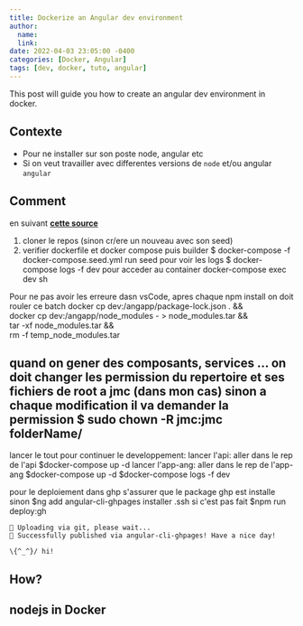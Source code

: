 ```yaml
---
title: Dockerize an Angular dev environment
author:
  name: 
  link: 
date: 2022-04-03 23:05:00 -0400
categories: [Docker, Angular]
tags: [dev, docker, tuto, angular]
---
```


This post will guide you how to create an angular dev environment in docker.

## Contexte

  - Pour ne installer sur son poste node, angular etc
  - Si on veut travailler avec differentes versions de `node` et/ou angular `angular`

## Comment

en suivant [**cette source**](https://medium.com/@tal.ohana.x/dockerizing-angular-development-environment-done-right-4527155578fa) 

1. cloner le repos (sinon cr/ere un nouveau avec son seed)
2. verifier dockerfile et docker compose puis builder
$ docker-compose -f docker-compose.seed.yml run seed
pour voir les logs
$ docker-compose logs -f dev
pour acceder au container
docker-compose exec dev sh

Pour ne pas avoir les erreure dasn vsCode, apres chaque npm install on doit rouler ce batch
docker cp dev:/angapp/package-lock.json . && \
docker cp dev:/angapp/node_modules - > node_modules.tar && \
    tar -xf node_modules.tar && \
    rm -f temp_node_modules.tar

quand on gener des composants, services ...
on doit changer les permission du repertoire et ses fichiers de root a jmc (dans mon cas) sinon a chaque modification il va demander la permission
$ sudo chown -R jmc:jmc folderName/
---
lancer le tout pour continuer le developpement:
lancer l'api: aller dans le rep de l'api 
$docker-compose up -d
lancer l'app-ang: aller dans le rep de l'app-ang
$docker-compose up -d
$docker-compose logs -f dev

pour le deploiement dans ghp
s'assurer que le package ghp est installe sinon $ng add angular-cli-ghpages
installer .ssh si c'est pas fait
$npm run deploy:gh

````console
🚀 Uploading via git, please wait...
🌟 Successfully published via angular-cli-ghpages! Have a nice day!
````

````console
\{^_^}/ hi!
````

## How?


## nodejs in Docker
